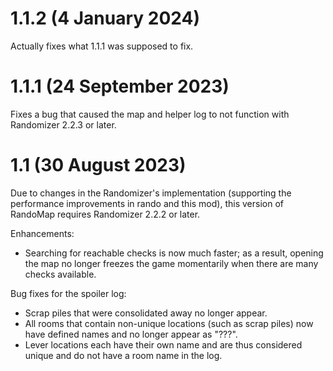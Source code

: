# 1.1.2 (4 January 2024)

Actually fixes what 1.1.1 was supposed to fix.

# 1.1.1 (24 September 2023)

Fixes a bug that caused the map and helper log to not function with
Randomizer 2.2.3 or later.

# 1.1 (30 August 2023)

Due to changes in the Randomizer's implementation (supporting the performance improvements
in rando and this mod), this version of RandoMap requires Randomizer 2.2.2 or later.

Enhancements:

- Searching for reachable checks is now much faster; as a result, opening the map no longer
  freezes the game momentarily when there are many checks available.

Bug fixes for the spoiler log:

- Scrap piles that were consolidated away no longer appear.
- All rooms that contain non-unique locations (such as scrap piles) now have defined names
  and no longer appear as "???".
- Lever locations each have their own name and are thus considered unique and do not have a
  room name in the log.